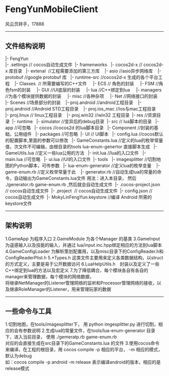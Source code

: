 # FengYunMobileClient
风云页转手，17888

-----------------------------
文件结构说明
-----------------------------

|- FengYun <br />
  |- .settings // cocos自动生成文件 
  |- framenworks  
  |- cocos2d-x // cocos2d-x 库目录  
  |- extenal  //工程需要添加的第三方库   
    |- asio //asio异步网络库   
    |- protobuf //google protobuf 库  
  |- runtime-src //cocos2d-x 生成的各个平台工程   
    |- Classes  // 所需要编写的C++文件    
      |- ECS // 角色的封装    
      |- FSM //角色fsm的封装    
      |- GUI //UI底层的封装    
      |- lua //C++绑定到lua    
      |- managers //为各个模块提供数据的封装    
      |- misc //各种杂项    
      |- Net //网络接口的封装    
      |- Scenes //场景部分的封装   
    |- proj.android //android工程目录   
    |- proj.android //Android STD工程目录   
    |- proj.ios_mac //ios与mac工程目录   
    |- proj.linux // linux工程目录   
    |- proj.win32 //win32 工程目录 
  |- res //资源目录 
  |- runtime  
  |- simulator //变异后的debug目录 
  |- src // lua脚本的目录  
    |- app //可忽略  
    |- cocos //cocos2d 的lua脚本目录  
    |- Component //封装的基础，公用组件  
    |- packages //可忽略  |- UI // UI脚本  
    |- config.lua //cocos默认的配置脚本,里面的参数可以修改  
    |- GameConstants.lua //定义的lua的枚举常量值，次文件不可编辑，由根目录的tools lua-enum-genertor 直接脚本生成  
    |- GameUtils.lua //定义一些lua公用的方法  
    |- init.lua //lua的入口文件  
    |- main.lua //可忽略  
    |- ui.lua //UI的入口文件 
  |- tools  
    |- imagesplitter //切割地图的Python脚本，可传参数  
    |- lua-enum-generator //定义lua的枚举变量   
      |- game-enum.rb //定义枚举常量于此   
      |- generator.rb //自动生成lua的常量的命令，自动输出为GameConstants.lua文件 用法：进入本目录， 然后 ./generator.rb game-enum.rb ,然后就会自动生成文件 
    |- .cocos-project.json  // cocos自动生成文件 
    |- .project  // cocos自动生成文件 
    |- config.json // cocos自动生成文件 
    |- MokyLinFengYun.keystore //编译 Android 所需的keystore文件
    
    
-----------------------------------
架构说明
-----------------------------------
1.GameApp 为程序入口
2.GameModule 为各个Manager 的基类
3.GameInput 为遥感输入以及技能的输入，并通过 lua/input.inc.hpp绑定相应的方法到lua脚本
4.GameConfigLoader 为解析策划配置用，以及misc目录下的ConfigReader.h和ConfigReaderPlist.h
5.*Types.h 这类文件主要用来定义各类数据结构，以struct的方式定义，主要是易于公开数据访问
6.LuaHelpUtils.h　封装以及定义了一些C++绑定到lua的方法以及宏定义
7.为了降低耦合，每个模块各自有各自的manager来管理数据，每个模块的网络数据， \
    将继承NetManager的Listener管理网络的监听和Processor管理网络的接收，以及继承RoleManager的Listener，用来管理玩家的数据



----------------------------------
一些命令与工具
----------------------------------
1.切割地图，在tools/imagesplitter下， 用 python imgesplitter.py 进行切割，相应的会有参数说明
2.生成lua的常量文件，在tools/lua-enum-generator 目录下，进入当前目录， 使用 ./gemeratp.rb game-enum.rb  \
    对应的会直接生成在src目录下的GameConstants.lua 的文件
3.使用cocos命令来编译，在工程的根目录，用 cocos compile -p 相应的平台， -m 相应的模式，默认为debug \
    如：cocos compile -p android -m release 表示编译android的版本，相应的是release模式